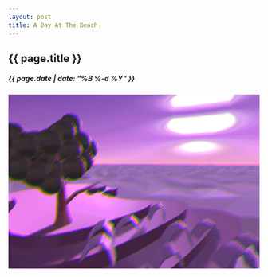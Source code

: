 ```yaml
---
layout: post
title: A Day At The Beach
---
```

{{ page.title }}
----------------
<h5>{{ page.date | date: "%B %-d %Y" }}</h5>

<img src="/images/2016/Feb/DayAtTheBeach.gif">
